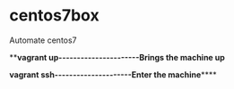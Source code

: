 # centos7box
Automate centos7

****vagrant up----------------------Brings the machine up**

**vagrant ssh---------------------Enter the machine******
